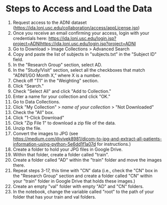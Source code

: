 # Steps to Access and Load the Data
1. Request access to the ADNI dataset (https://ida.loni.usc.edu/collaboration/access/appLicense.jsp)
2. Once you receive an email confirming your access, login with your credentials here: https://ida.loni.usc.edu/login.jsp?project=ADNIhttps://ida.loni.usc.edu/login.jsp?project=ADNI
3. Go to Download > Image Collections > Advanced Search
4. Copy and paste the list of subjects in "subjects.txt" in the "Subject ID" field.
5. In the "Research Group" section, select AD.
6. In the "Study/Visit" section, select all the checkboxes that match "ADNI1/GO Month X," where X is a number.
7. Check off "T1" in the "Weighting" section.
8. Click "Search."
9. Check "Select All" and click "Add to Collection."
10. Enter a name for your collection and click "OK."
11. Go to Data Collections.
12. Click "My Collection" > *name of your collection* > "Not Downloaded"
13. Check the "All" box.
14. Click "1-Click Download"
15. Click "Zip File 1" to download a zip file of the data.
16. Unzip the file.
17. Convert the images to JPG (see https://medium.com/@vivek8981/dicom-to-jpg-and-extract-all-patients-information-using-python-5e6dd1f1a07d for instructions.)
18. Create a folder to hold your JPG files in Google Drive.
19. Within that folder, create a folder called "train".
20. Create a folder called "AD" within the "train" folder and move the images there.
21. Repeat steps 3-17, this time with "CN" data (i.e., check the "CN" box in the "Research Group" section and create a folder called "CN" within your "train" folder in Google Drive that holds these images.)
22. Create an empty "val" folder with empty "AD" and "CN" folders.
23. In the notebook, change the variable called "root" to the path of your folder that has your train and val folders.
